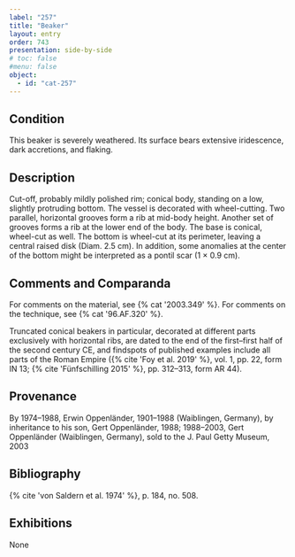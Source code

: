 ```yaml
---
label: "257"
title: "Beaker"
layout: entry
order: 743
presentation: side-by-side
# toc: false
#menu: false 
object:
  - id: "cat-257"
---
```


## Condition

This beaker is severely weathered. Its surface bears extensive iridescence, dark accretions, and flaking.

## Description

Cut-off, probably mildly polished rim; conical body, standing on a low, slightly protruding bottom. The vessel is decorated with wheel-cutting. Two parallel, horizontal grooves form a rib at mid-body height. Another set of grooves forms a rib at the lower end of the body. The base is conical, wheel-cut as well. The bottom is wheel-cut at its perimeter, leaving a central raised disk (Diam. 2.5 cm). In addition, some anomalies at the center of the bottom might be interpreted as a pontil scar (1 × 0.9 cm).

## Comments and Comparanda

For comments on the material, see {% cat '2003.349' %}. For comments on the technique, see {% cat '96.AF.320' %}.

Truncated conical beakers in particular, decorated at different parts exclusively with horizontal ribs, are dated to the end of the first–first half of the second century CE, and findspots of published examples include all parts of the Roman Empire ({% cite 'Foy et al. 2019' %}, vol. 1, pp. 22, form IN 13; {% cite 'Fünfschilling 2015' %}, pp. 312–313, form AR 44).

## Provenance

By 1974–1988, Erwin Oppenländer, 1901–1988 (Waiblingen, Germany), by inheritance to his son, Gert Oppenländer, 1988; 1988–2003, Gert Oppenländer (Waiblingen, Germany), sold to the J. Paul Getty Museum, 2003

## Bibliography

{% cite 'von Saldern et al. 1974' %}, p. 184, no. 508.

## Exhibitions

None
